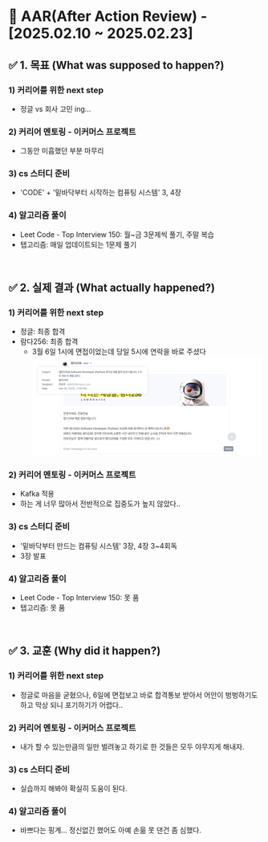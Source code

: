 # 📌 AAR(After Action Review) - [2025.02.10 ~ 2025.02.23]

## ✅ 1. 목표 (What was supposed to happen?)
### 1) 커리어를 위한 next step
- 정글 vs 회사 고민 ing...

### 2) 커리어 멘토링 - 이커머스 프로젝트
- 그동안 미흡했던 부분 마무리

### 3) cs 스터디 준비
- 'CODE' + '밑바닥부터 시작하는 컴퓨팅 시스템' 3, 4장


### 4) 알고리즘 풀이
- Leet Code - Top Interview 150: 월~금 3문제씩 풀기, 주말 복습
- 탭고리즘: 매일 업데이트되는 1문제 풀기

</br>

## ✅ 2. 실제 결과 (What actually happened?)
### 1) 커리어를 위한 next step
- 정글: 최종 합격
- 람다256: 최종 합격
   - 3월 6일 1시에 면접이었는데 당일 5시에 연락을 바로 주셨다
![](./Screenshot%202025-03-08%20at%208.07.36%20AM.png)

### 2) 커리어 멘토링 - 이커머스 프로젝트
- Kafka 적용
- 하는 게 너무 많아서 전반적으로 집중도가 높지 않았다..

### 3) cs 스터디 준비
- '밑바닥부터 만드는 컴퓨팅 시스템' 3장, 4장 3~4회독
- 3장 발표

### 4) 알고리즘 풀이
- Leet Code - Top Interview 150: 못 품
- 탭고리즘: 못 품

</br>

## ✅ 3. 교훈 (Why did it happen?)
### 1) 커리어를 위한 next step
- 정글로 마음을 굳혔으나, 6일에 면접보고 바로 합격통보 받아서 어안이 벙벙하기도 하고 막상 되니 포기하기가 어렵다..

### 2) 커리어 멘토링 - 이커머스 프로젝트
- 내가 할 수 있는만큼의 일만 벌려놓고 하기로 한 것들은 모두 야무지게 해내자.

### 3) cs 스터디 준비
- 실습까지 해봐야 확실히 도움이 된다. 

### 4) 알고리즘 풀이
- 바쁘다는 핑계... 정신없긴 했어도 아예 손읆 못 댄건 좀 심했다.